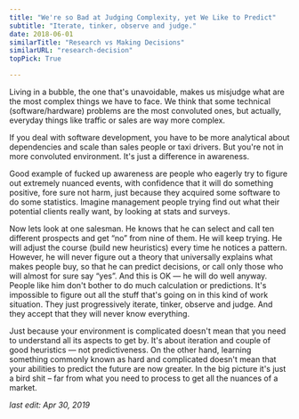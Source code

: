 ```yaml
---
title: "We're so Bad at Judging Complexity, yet We Like to Predict"
subtitle: "Iterate, tinker, observe and judge."
date: 2018-06-01
similarTitle: "Research vs Making Decisions"
similarURL: "research-decision"
topPick: True

---
```


Living in a bubble, the one that's unavoidable, makes us misjudge what are
the most complex things we have to face.
We think that some technical (software/hardware) problems are
the most convoluted ones, but actually, everyday things like traffic or sales are way more complex.

<!--more-->

If you deal with software development, you have to be more analytical about dependencies and scale than sales people or taxi drivers. But you're not in more convoluted environment. It's just a difference in awareness.

Good example of fucked up awareness are people who eagerly try to figure out extremely nuanced events,
with confidence that it will do something positive, fore sure not harm,
just because they acquired some software to do some statistics. Imagine management people trying find out what their potential clients really want, by looking at stats and surveys.

Now lets look at one salesman. He knows that he can select and call ten
different prospects and get “no” from nine of them. He will keep trying. He will
adjust the course (build new heuristics) every time he notices a pattern.
However, he will never figure
out a theory that universally explains what makes people buy, so that he
can predict decisions, or call only those who will almost for sure say “yes”.
And this is OK — he will do well anyway.
People like him don't bother to do much calculation or predictions.
It's impossible to figure out all the stuff
that's going on in this kind of work situation.
They just progressively iterate, tinker, observe and judge.
And they accept that they will never know everything.

Just because your environment is complicated doesn't mean that you need to
understand all its aspects to get by.
It's about iteration and couple of good heuristics — not predictiveness.
On the other hand, learning something commonly known as
hard and complicated doesn't mean that your abilities to predict the future are now greater.
In the big picture it's just a bird shit –
far from what you need to process to get all the nuances of a market.

*last edit: Apr 30, 2019*